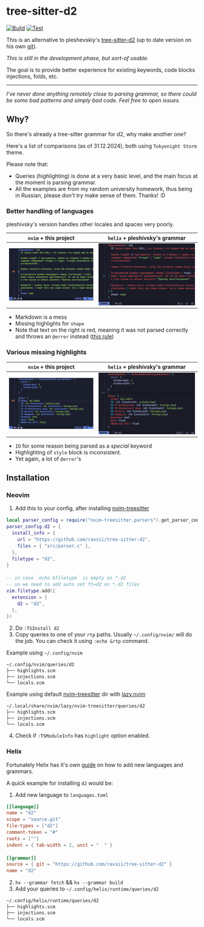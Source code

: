 # tree-sitter-d2

[![Build](https://github.com/ravsii/tree-sitter-d2/actions/workflows/build.yml/badge.svg?branch=main)](https://github.com/ravsii/tree-sitter-d2/actions/workflows/build.yml)
[![Test](https://github.com/ravsii/tree-sitter-d2/actions/workflows/test.yml/badge.svg?branch=main)](https://github.com/ravsii/tree-sitter-d2/actions/workflows/test.yml)

This is an alternative to pleshevskiy's [tree-sitter-d2] (up to date version on his own [git]).

[tree-sitter-d2]: https://github.com/pleshevskiy/tree-sitter-d2
[git]: https://git.pleshevski.ru/pleshevskiy/tree-sitter-d2

_This is still in the development phase, but sort-of usable._

The goal is to provide better experience for existing keywords, code blocks
injections, folds, etc.

---

_I've never done anything remotely close to parsing grammar, so there could be
some bad patterns and simply bad code. Feel free to open issues._

## Why?

So there's already a tree-sitter grammar for d2, why make another one?

Here's a list of comparisons (as of 31.12.2024), both using `Tokyonight Storm`
theme.

Please note that:

- Queries (highlighting) is done at a very basic level, and the main focus at
  the moment is parsing grammar.
- All the examples are from my random university homework, thus being in
  Russian, please don't try make sense of them. Thanks! :D

### Better handling of languages

pleshivsky's version handles other locales and spaces very poorly.

| `nvim` + this project               | `helix` + pleshivsky's grammar           |
| ----------------------------------- | ---------------------------------------- |
| ![this](./img/comparison1-nvim.png) | ![pleshiski's](./img/comparison1-hx.png) |

- Markdown is a mess
- Missing highlights for `shape`
- Note that text on the right is red, meaning it was not parsed correctly and
  throws an `@error` instead ([this rule])

[this rule]: https://git.pleshevski.ru/pleshevskiy/tree-sitter-d2/src/branch/main/queries/highlights.scm#L61

### Various missing highlights

| `nvim` + this project               | `helix` + pleshivsky's grammar           |
| ----------------------------------- | ---------------------------------------- |
| ![this](./img/comparison2-nvim.png) | ![pleshiski's](./img/comparison2-hx.png) |

- `ID` for some reason being parsed as a _special_ keyword
- Highlighting of `style` block is inconsistent.
- Yet again, a lot of `@error`'s

## Installation

### Neovim

1. Add this to your config, after installing [nvim-treesitter]

```lua
local parser_config = require("nvim-treesitter.parsers").get_parser_configs()
parser_config.d2 = {
  install_info = {
    url = "https://github.com/ravsii/tree-sitter-d2",
    files = { "src/parser.c" },
  },
  filetype = "d2",
}

-- in case `echo &filetype` is empty on *.d2
-- so we need to add auto set ft=d2 on *.d2 files
vim.filetype.add({
  extension = {
    d2 = "d2",
  },
})
```

2. Do `:TSInstall d2`
3. Copy queries to one of your `rtp` paths. Usually `~/.config/nvim/` will do
   the job. You can check it using `:echo &rtp` command.

Example using `~/.config/nvim`

```text
~/.config/nvim/queries/d2
├── highlights.scm
├── injections.scm
└── locals.scm
```

Example using default [nvim-treesitter] dir with [lazy.nvim]

```text
~/.local/share/nvim/lazy/nvim-treesitter/queries/d2
├── highlights.scm
├── injections.scm
└── locals.scm
```

4. Check if `:TSModuleInfo` has `highlight` option enabled.

[nvim-treesitter]: https://github.com/nvim-treesitter/nvim-treesitter
[lazy.nvim]: https://github.com/folke/lazy.nvim

### Helix

Fortunately Helix has it's own [guide] on how to add new languages and
grammars.

[guide]: https://docs.helix-editor.com/guides/adding_languages.html

A quick example for installing `d2` would be:

1. Add new language to `languages.toml`

```toml
[[language]]
name = "d2"
scope = "source.git"
file-types = ["d2"]
comment-token = "#"
roots = [""]
indent = { tab-width = 2, unit = "  " }

[[grammar]]
source = { git = "https://github.com/ravsii/tree-sitter-d2" }
name = "d2"

```

2. `hx --grammar fetch` && `hx --grammar build`
3. Add your queries to `~/.config/helix/runtime/queries/d2`

```text
~/.config/helix/runtime/queries/d2
├── highlights.scm
├── injections.scm
└── locals.scm
```
